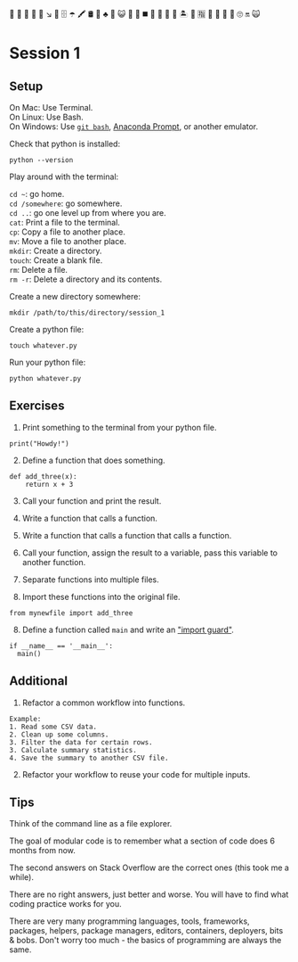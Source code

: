 👄 👶 🎡 🚝 📑 ↘️ 👨 🗄 ☂ 🖍 🛢 🛃 ♣️ 🍵 😺 🍕 🐝 ◼️ 👜 📘 👙 🔌 🏝 🍇 🈯️ 🔳 🍊 🔎 🚊 🙄 🔛 🙀
# Session 1

## Setup

On Mac: Use Terminal.  
On Linux: Use Bash.  
On Windows: Use [`git bash`](https://gitforwindows.org/), [Anaconda Prompt](https://docs.anaconda.com/anaconda/user-guide/getting-started/), or another emulator.  

Check that python is installed:

`python --version`

Play around with the terminal:

`cd ~`: go home.  
`cd /somewhere`: go somewhere.  
`cd ..`: go one level up from where you are.  
`cat`: Print a file to the terminal.  
`cp`: Copy a file to another place.  
`mv`: Move a file to another place.  
`mkdir`: Create a directory.  
`touch`: Create a blank file.  
`rm`: Delete a file.  
`rm -r`: Delete a directory and its contents.  

Create a new directory somewhere:

```{shell}
mkdir /path/to/this/directory/session_1
```

Create a python file:

```{shell}
touch whatever.py
```

Run your python file:
```{shell}
python whatever.py
```

## Exercises

1. Print something to the terminal from your python file.

```{python}
print("Howdy!")
```

2. Define a function that does something.

```{python}
def add_three(x):
    return x + 3
```

3. Call your function and print the result.

4. Write a function that calls a function.

5. Write a function that calls a function that calls a function.

6. Call your function, assign the result to a variable, pass this variable to another function.

6. Separate functions into multiple files.

7. Import these functions into the original file.

```{python}
from mynewfile import add_three
```

8. Define a function called `main` and write an ["import guard"](https://stackoverflow.com/questions/419163/what-does-if-name-main-do).

```{python}
if __name__ == '__main__':
  main()
```

## Additional

1. Refactor a common workflow into functions.

```{shell}
Example:
1. Read some CSV data.
2. Clean up some columns.
3. Filter the data for certain rows.
3. Calculate summary statistics.
4. Save the summary to another CSV file.
```

2. Refactor your workflow to reuse your code for multiple inputs.

## Tips

Think of the command line as a file explorer.

The goal of modular code is to remember what a section of code does 6 months from now.

The second answers on Stack Overflow are the correct ones (this took me a while).

There are no right answers, just better and worse. You will have to find what coding practice works for you.

There are very many programming languages, tools, frameworks, packages, helpers, package managers, editors, containers, deployers, bits & bobs. Don't worry too much - the basics of programming are always the same.
